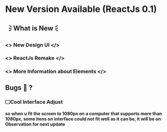 # New Version Available (ReactJs 0.1)

## 🗦 What is New 🗧

### <> New Design UI </>

### <> ReactJs Remake </>

### <> More Information about Elements </>

## Bugs 👾 ?

### 🖵Cool Interface Adjust

#### so when u fit the screen to 1080px on a computer that supports more than 1080px, some itens on interface could not fit well as it can be, it will be on Observation for next update

#
